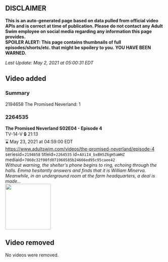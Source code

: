 ## DISCLAIMER
**This is an auto-generated page based on data pulled from official video APIs and is correct at time of publication. Please do not contact any Adult Swim employee on social media regarding any information this page provides.**  
**SPOILER ALERT: This page contains thumbnails of full episodes/shorts/etc. that might be spoilery to you. YOU HAVE BEEN WARNED.**  

_Last Update: May 2, 2021 at 05:00:31 EDT_
## Video added
### Summary
2194658 The Promised Neverland: 1  
### 2264535
**The Promised Neverland S02E04 - Episode 4**  
TV-14-V 🔒 21:13  
⌛ May 23, 2021 at 04:59:00 EDT  
https://www.adultswim.com/videos/the-promised-neverland/episode-4  
seriesid=`2194658` titleid=`2264535` id=`AXiI4_bxBH5Z6gH5aWHZ` mediaid=`7860c32f00fd071960585b24666ed95c95caee42`  
_Without warning, the shelter's phone begins to ring, echoing through the halls. Emma hesitantly answers and finds that it is William Minerva. Meanwhile, in an underground room at the farm headquarters, a deal is made…_  
<a href="https://media.cdn.adultswim.com/uploads/20210331/thumbnails/2_213311125381-PromisedNeverland2_004_Episode4.jpg"><img src="https://media.cdn.adultswim.com/uploads/20210331/thumbnails/2_213311125381-PromisedNeverland2_004_Episode4.jpg" height="144px" /></a>
## Video removed
No videos were removed.  
